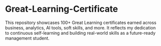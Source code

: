 # Great-Learning-Certificate
This repository showcases 100+ Great Learning certificates earned across business, analytics, AI tools, soft skills, and more. It reflects my dedication to continuous self-learning and building real-world skills as a future-ready management student.
